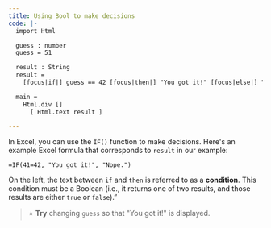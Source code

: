 ```yaml
---
title: Using Bool to make decisions
code: |-
  import Html

  guess : number
  guess = 51

  result : String
  result =
    [focus|if|] guess == 42 [focus|then|] "You got it!" [focus|else|] "Nope."

  main =
    Html.div []
      [ Html.text result ]

---
```

In Excel, you can use the `IF()` function to make decisions.
Here's an example Excel formula that corresponds to `result` in our example:

    =IF(41=42, "You got it!", "Nope.")

On the left, the text between `if` and `then` is referred to as a **condition**. This condition must be a Boolean (i.e., it returns one of two results, and those results are either `true` or `false`).”

> ⭐️ **Try** changing `guess` so that "You got it!" is displayed.

